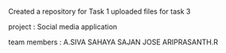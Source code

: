 Created a repository for Task 1 
uploaded files for task 3

project : Social media application

team members :
A.SIVA 
SAHAYA SAJAN JOSE
ARIPRASANTH.R
